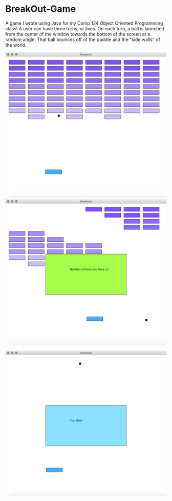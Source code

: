 # BreakOut-Game
A game I wrote using Java for my Comp 124 Object Oriented Programming class! A user can have three turns, or lives. On each turn, a ball is launched from the center of the window towards the bottom of the screen at a random angle. That ball bounces off of the paddle and the "side walls" of the world.  


![game](./resources/game.jpg)
![lives](./resources/lives.jpg)

![you win Screenshot](./resources/win.jpg)
